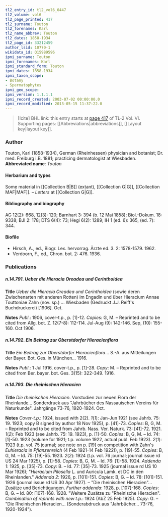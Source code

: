 ```yaml
---
tl2_entry_id: tl2_vol6_0447
tl2_volume: vol6
tl2_page_printed: 417
tl2_surname: Touton
tl2_forenames: Karl
tl2_name_abbrev: Touton
tl2_dates: 1858-1934
tl2_page_id: 33212459
author_lsid: 10770-1
wikidata_id: Q15989596
ipni_surname: Touton
ipni_forenames: Karl
ipni_standard_form: Touton
ipni_dates: 1858-1934
ipni_taxon_scope: 
- Botany
- Spermatophytes
ipni_geo_scope: 
ipni_version: 1.1.1.1
ipni_record_created: 2003-07-02 00:00:00.0
ipni_record_modified: 2013-05-15 11:37:22.0
---
```



> [!cite] BHL link: this entry starts at [page 417](https://www.biodiversitylibrary.org/page/33212459) of TL-2 Vol. VI.
> Supporting pages: [[Abbreviations|abbreviations]], [[Layout key|layout key]].

### Author

Touton, Karl (1858-1934), German (Rheinhessen) physician and botanist; Dr. med. Freiburg i.B. 1881; practicing dermatologist at Wiesbaden. 
**Abbreviated name**: *Touton*

#### Herbarium and types

Some material in [[Collection B|B]] (extant), [[Collection G|G]], [[Collection MAF|MAF]]. – *Letters* at [[Collection G|G]].

#### Bibliography and biography

AG 12(2): 668, 12(3): 120; Barnhart 3: 394 (b. 12 Mai 1858); Biol.-Dokum. 18: 9338; BJI 2: 178; DTS 6(4): 73; Hegi 6(2): 1289; IH 1 (ed. 6): 365, (ed. 7): 344.

#### Biofile

- Hirsch, A., ed., Biogr. Lex. hervorrag. Ärzte ed. 3. 2: 1578-1579. 1962.
- Verdoorn, F., ed., Chron. bot. 2: 476. 1936.

### Publications

##### n.14.791. Ueber die Hieracia Oreadea und Cerinthoidea

**Title**
*Ueber die Hieracia Oreadea und Cerinthoidea* (sowie deren Zwischenarten mit anderen Rotten) im Engadin und über Hieracium Annae Touttoniae Zahn (nov. sp.) ... Wiesbaden (Gedruckt J.J. Reiff's Buchdruckerei) \[1906\]. Oct.

**Notes**
*Publ*.: 1906, cover-t.p., p. \[1\]-12. *Copies*: G, M. – Reprinted and to be cited from Allg. bot. Z. 12(7-8): 112-114. Jul-Aug (9): 142-146. Sep, (10): 155-160. Oct 1906.

##### n.14.792. Ein Beitrag zur Oberstdorfer Hieracienflora

**Title**
*Ein Beitrag zur Oberstdorfer Hieracienflora*... S.-A. aus Mitteilungen der Bayer. Bot. Ges. in München... 1916.

**Notes**
*Publ*.: 1 Jul 1916, cover-t.p., p. \[1\]-28. *Copy*: M. – Reprinted and to be cited from Ber. bayer. bot. Ges. 3(15): 322-349. 1916.

##### n.14.793. Die rheinischen Hieracien

**Title**
*Die rheinischen Hieracien*. Vorstudien zur neuen Flora der Rheinlande... Sonderdruck aus "Jahrbücher des Nassauischen Vereins für Naturkunde". Jahrgänge 73-76, 1920-1924. Oct.

**Notes**
*Cover-t.p*.: 1924, issued with 2(2).
*1*(*1*): Jan-Jun 1921 (see Jahrb. 75: 19. 1923; copy B signed by author 18 Nov 1925), p. \[41\]-73. *Copies*: B, G, M. – Reprinted and to be cited from Jahrb. Nass. Ver. Naturk. 73: \[41\]-72. 1921.
*1*(*2*): Feb 1923 (see Jahrb. 75: 19. 1923), p. \[1\]-50. *Copies*: B, G, M. – Id. 74: \[1\]-50. 1923 (volume for 1921; t.p. volume 1922, actual publ. Feb 1923).
*2*(*1*): 1923 (t.p. vol. 75 journal; see note on p. \[19\] on competition with Zahn's *Euhieracia* in *Pflanzenreich* (4 Feb 1921-14 Feb 1922)), p. \[19\]-55. *Copies*: B, G, M. – Id. 75: \[19\]-55. 1923.
*2*(*2*): 1924 (t.p. vol. 76 journal; journal issue rd US 24 Mar 1925), p. \[1\]-58. *Copies*: B, G, M. – Id. 76: \[1\]-58. 1924.
*Addenda 1*: 1925, p. \[35\]-73. *Copy*: B. – Id. 77: \[35\]-73. 1925 (journal issue rd US 10 Mar 1926); "*Hieracium Pilosella* L. und Auricula Lamk. et DC in den Rheinlanden."
*Addenda 2*: 1926, p. \[101\]-151. *Copies*: B, G. – Id. 78: \[101\]-151. 1926 (journal issue rd US 30 Apr 1927). – "Die rheinischen Hieracien"... Zusätze und Berichtigungen.
*Further addenda*: 1928, p. \[107\]-168. *Copies*: B, G. – Id. 80: \[107\]-168. 1928. "Weitere Zusätze zu "Rheinische Hieracien".
*Combination of reprints with new t.p*.: 1924 (AbZ 25 Feb 1925). *Copy*: G. – "Die Rheinischen Hieracien... (Sonderabdruck aus "Jahrbücher... 73-76, 1920-1924").

